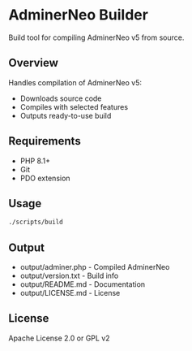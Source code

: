 # AdminerNeo Builder

Build tool for compiling AdminerNeo v5 from source.

## Overview
Handles compilation of AdminerNeo v5:
- Downloads source code
- Compiles with selected features
- Outputs ready-to-use build

## Requirements
- PHP 8.1+
- Git
- PDO extension

## Usage
```bash
./scripts/build
```

## Output
- output/adminer.php - Compiled AdminerNeo
- output/version.txt - Build info
- output/README.md - Documentation
- output/LICENSE.md - License

## License
Apache License 2.0 or GPL v2
